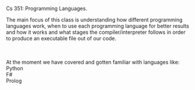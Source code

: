 Cs 351: Programming Languages.

The main focus of this class is understanding how different programming languages work, when to use each programming language for better results and how it works and what stages the compiler/interpreter follows in order to produce an executable file out of our code.  

</br>
</br>
At the moment we have covered and gotten familiar with languages like: </br>
Python </br> 
F# </br>
Prolog </br>
